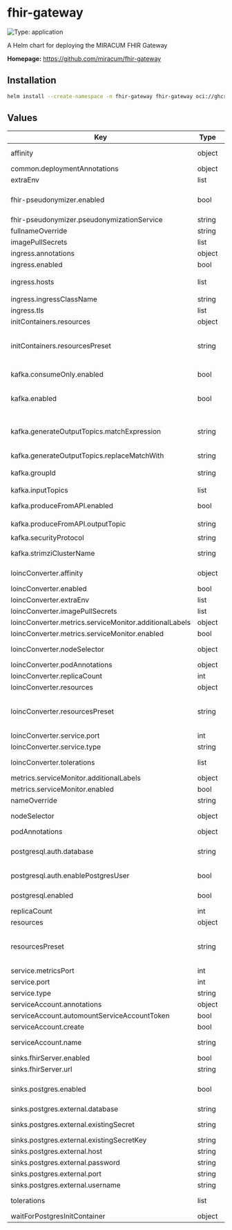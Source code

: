 # fhir-gateway

![Type: application](https://img.shields.io/badge/Type-application-informational?style=flat-square)

A Helm chart for deploying the MIRACUM FHIR Gateway

**Homepage:** <https://github.com/miracum/fhir-gateway>

## Installation

```sh
helm install --create-namespace -n fhir-gateway fhir-gateway oci://ghcr.io/miracum/charts/fhir-gateway
```

## Values

| Key                                                    | Type   | Default                                               | Description                                                                                                                                                                                                                                                                                                                                   |
| ------------------------------------------------------ | ------ | ----------------------------------------------------- | --------------------------------------------------------------------------------------------------------------------------------------------------------------------------------------------------------------------------------------------------------------------------------------------------------------------------------------------- |
| affinity                                               | object | `{}`                                                  | affinity for pods assignment see: <https://kubernetes.io/docs/concepts/configuration/assign-pod-node/#affinity-and-anti-affinity>                                                                                                                                                                                                             |
| common.deploymentAnnotations                           | object | `{}`                                                  | metadata.annotations to apply to all deployments                                                                                                                                                                                                                                                                                              |
| extraEnv                                               | list   | `[]`                                                  | extra environment vars to set on the FHIR gateway container                                                                                                                                                                                                                                                                                   |
| fhir-pseudonymizer.enabled                             | bool   | `true`                                                | whether to enable the FHIR Pseudonymizer - a thin, FHIR-native wrapper on top of gPAS, Vfps, or entici with additional options for anonymization. if this is set to false, then the FHIR gateway will not attempt to pseudonymize/anonymize the resources.                                                                                    |
| fhir-pseudonymizer.pseudonymizationService             | string | `"None"`                                              | set the pseudonymization service backend                                                                                                                                                                                                                                                                                                      |
| fullnameOverride                                       | string | `""`                                                  | String to fully override fullname template                                                                                                                                                                                                                                                                                                    |
| imagePullSecrets                                       | list   | `[]`                                                  | image pull secrets for the pod                                                                                                                                                                                                                                                                                                                |
| ingress.annotations                                    | object | `{}`                                                  | ingress annotations                                                                                                                                                                                                                                                                                                                           |
| ingress.enabled                                        | bool   | `false`                                               | if enabled, create an Ingress to expose the FHIR Gateway outside the cluster                                                                                                                                                                                                                                                                  |
| ingress.hosts                                          | list   | `[{"host":"chart-example.local","paths":["/"]}]`      | configure the hostname                                                                                                                                                                                                                                                                                                                        |
| ingress.ingressClassName                               | string | `""`                                                  | the ingressClassName                                                                                                                                                                                                                                                                                                                          |
| ingress.tls                                            | list   | `[]`                                                  | TLS config                                                                                                                                                                                                                                                                                                                                    |
| initContainers.resources                               | object | `{}`                                                  | configure the init containers pods resource requests and limits manually                                                                                                                                                                                                                                                                      |
| initContainers.resourcesPreset                         | string | `"nano"`                                              | set container resources according to one common preset (allowed values: none, nano, micro, small, medium, large, xlarge, 2xlarge). This is ignored if primary.resources is set (primary.resources is recommended for production). More information: <https://github.com/bitnami/charts/blob/main/bitnami/common/templates/_resources.tpl#L15> |
| kafka.consumeOnly.enabled                              | bool   | `false`                                               | if enabled, the FHIR Gateway will only read and process resources from the specified Kafka topics `inputTopics` but not write them back to Kafka                                                                                                                                                                                              |
| kafka.enabled                                          | bool   | `false`                                               | if enabled, the FHIR Gateway will read resources from the specified Kafka topics `inputTopics` and write them to dynamic output topics. Requires the Kafka cluster to be configured using <https://strimzi.io/>.                                                                                                                              |
| kafka.generateOutputTopics.matchExpression             | string | `"^"`                                                 | Allows for dynamically generating the Kafka output topic's name based on the input topic. Set to a regular expression which is applied to the input topic and the first match is replaced with the value of `kafka.generateOutputTopics.replaceWith`. You can set this to "^" to add a prefix to the output topic.                            |
| kafka.generateOutputTopics.replaceMatchWith            | string | `"fhir.post-gateway."`                                | value to replace the first regex match with                                                                                                                                                                                                                                                                                                   |
| kafka.groupId                                          | string | `"{{ include \"fhir-gateway.fullname\" . }}-gateway"` | the Kafka consumer group id. Evaluated as a template.                                                                                                                                                                                                                                                                                         |
| kafka.inputTopics                                      | list   | `["fhir-raw"]`                                        | list of Kafka topics to read FHIR resources from                                                                                                                                                                                                                                                                                              |
| kafka.produceFromAPI.enabled                           | bool   | `false`                                               | if enabled, the FHIR Gateway will produce resources received from API to the specified Kafka topic `outputTopic` after they are processed                                                                                                                                                                                                     |
| kafka.produceFromAPI.outputTopic                       | string | `"fhir.post-gateway.api.output"`                      | the Kafka topic to produce API received resources to                                                                                                                                                                                                                                                                                          |
| kafka.securityProtocol                                 | string | `"PLAINTEXT"`                                         | either PLAINTEXT or SSL                                                                                                                                                                                                                                                                                                                       |
| kafka.strimziClusterName                               | string | `"my-cluster"`                                        | name of the Strimzi Kafka CRD this gateway should connect to. This is used to resolve the Kafka bootstrap service.                                                                                                                                                                                                                            |
| loincConverter.affinity                                | object | `{}`                                                  | affinity for pods assignment see: <https://kubernetes.io/docs/concepts/configuration/assign-pod-node/#affinity-and-anti-affinity>                                                                                                                                                                                                             |
| loincConverter.enabled                                 | bool   | `true`                                                | whether to enable the LOINC conversion and harmonization service                                                                                                                                                                                                                                                                              |
| loincConverter.extraEnv                                | list   | `[]`                                                  | extra environment variables to set on the loinc conversion container                                                                                                                                                                                                                                                                          |
| loincConverter.imagePullSecrets                        | list   | `[]`                                                  | credentials to use when pulling the image                                                                                                                                                                                                                                                                                                     |
| loincConverter.metrics.serviceMonitor.additionalLabels | object | `{}`                                                  | additional labels for the ServiceMonitor resource, e.g. `release: prometheus`                                                                                                                                                                                                                                                                 |
| loincConverter.metrics.serviceMonitor.enabled          | bool   | `false`                                               | if enabled, creates a ServiceMonitor instance for Prometheus Operator-based monitoring                                                                                                                                                                                                                                                        |
| loincConverter.nodeSelector                            | object | `{}`                                                  | node labels for pods assignment see: <<https://kubernetes.io/docs/concepts/scheduling-eviction/assign-pod-node/>>                                                                                                                                                                                                                             |
| loincConverter.podAnnotations                          | object | `{}`                                                  | annotations for the pod                                                                                                                                                                                                                                                                                                                       |
| loincConverter.replicaCount                            | int    | `1`                                                   | if necessary, the service can easily scale horizontally                                                                                                                                                                                                                                                                                       |
| loincConverter.resources                               | object | `{}`                                                  | configure the resource requests and limits manually                                                                                                                                                                                                                                                                                           |
| loincConverter.resourcesPreset                         | string | `"medium"`                                            | set container resources according to one common preset (allowed values: none, nano, micro, small, medium, large, xlarge, 2xlarge). This is ignored if primary.resources is set (primary.resources is recommended for production). More information: <https://github.com/bitnami/charts/blob/main/bitnami/common/templates/_resources.tpl#L15> |
| loincConverter.service.port                            | int    | `8080`                                                | port for the conversion REST endpoint                                                                                                                                                                                                                                                                                                         |
| loincConverter.service.type                            | string | `"ClusterIP"`                                         | service type                                                                                                                                                                                                                                                                                                                                  |
| loincConverter.tolerations                             | list   | `[]`                                                  | tolerations for pods assignment see: <https://kubernetes.io/docs/concepts/configuration/taint-and-toleration/>                                                                                                                                                                                                                                |
| metrics.serviceMonitor.additionalLabels                | object | `{}`                                                  | additional labels for the ServiceMonitor resource, e.g. `release: prometheus`                                                                                                                                                                                                                                                                 |
| metrics.serviceMonitor.enabled                         | bool   | `false`                                               | if enabled, creates a ServiceMonitor instance for Prometheus Operator-based monitoring                                                                                                                                                                                                                                                        |
| nameOverride                                           | string | `""`                                                  | String to partially override fullname template (will maintain the release name)                                                                                                                                                                                                                                                               |
| nodeSelector                                           | object | `{}`                                                  | node labels for pods assignment see: <<https://kubernetes.io/docs/concepts/scheduling-eviction/assign-pod-node/>>                                                                                                                                                                                                                             |
| podAnnotations                                         | object | `{}`                                                  | annotations to apply to the pod                                                                                                                                                                                                                                                                                                               |
| postgresql.auth.database                               | string | `"fhir_gateway"`                                      | name of the database to create see: <https://github.com/bitnami/containers/tree/main/bitnami/postgresql#creating-a-database-on-first-run>                                                                                                                                                                                                     |
| postgresql.auth.enablePostgresUser                     | bool   | `true`                                                | assign a password to the "postgres" admin user. Otherwise, remote access will be blocked for this user                                                                                                                                                                                                                                        |
| postgresql.enabled                                     | bool   | `true`                                                | enabled the included Postgres DB see <https://github.com/bitnami/charts/tree/master/bitnami/postgresql> for configuration options                                                                                                                                                                                                             |
| replicaCount                                           | int    | `1`                                                   | number of replicas. The application is well-suited to scale horizontally if required.                                                                                                                                                                                                                                                         |
| resources                                              | object | `{}`                                                  | manually set the resource requests and limits                                                                                                                                                                                                                                                                                                 |
| resourcesPreset                                        | string | `"small"`                                             | set container resources according to one common preset (allowed values: none, nano, micro, small, medium, large, xlarge, 2xlarge). This is ignored if primary.resources is set (primary.resources is recommended for production). More information: <https://github.com/bitnami/charts/blob/main/bitnami/common/templates/_resources.tpl#L15> |
| service.metricsPort                                    | int    | `8081`                                                | port of the actuator/metrics endpoint                                                                                                                                                                                                                                                                                                         |
| service.port                                           | int    | `8080`                                                | port of the FHIR REST endpoint                                                                                                                                                                                                                                                                                                                |
| service.type                                           | string | `"ClusterIP"`                                         | service type                                                                                                                                                                                                                                                                                                                                  |
| serviceAccount.annotations                             | object | `{}`                                                  | annotations to add to the service account                                                                                                                                                                                                                                                                                                     |
| serviceAccount.automountServiceAccountToken            | bool   | `false`                                               | whether to automount the SA token.                                                                                                                                                                                                                                                                                                            |
| serviceAccount.create                                  | bool   | `false`                                               | specifies whether a service account should be created.                                                                                                                                                                                                                                                                                        |
| serviceAccount.name                                    | string | `""`                                                  | the name of the service account to use. If not set and create is true, a name is generated using the fullname template                                                                                                                                                                                                                        |
| sinks.fhirServer.enabled                               | bool   | `false`                                               | if enabled, sends all received resources to the specified FHIR server                                                                                                                                                                                                                                                                         |
| sinks.fhirServer.url                                   | string | `""`                                                  | URL of the FHIR server. Set basic auth parameters via `extraEnv`                                                                                                                                                                                                                                                                              |
| sinks.postgres.enabled                                 | bool   | `true`                                                | if enabled, writes all received FHIR resources to a Postgres DB if `postgresql.enabled=true`, then a Postgres DB is started as part of this installation. If `postgresql.enabled=false`, then `sinks.postgres.external.*` is used.                                                                                                            |
| sinks.postgres.external.database                       | string | `""`                                                  | name of the database to connect to                                                                                                                                                                                                                                                                                                            |
| sinks.postgres.external.existingSecret                 | string | `""`                                                  | can be used to specify the name of an existing secret containing the PostgreSQL password. An alternative to setting the password above.                                                                                                                                                                                                       |
| sinks.postgres.external.existingSecretKey              | string | `"postgresql-password"`                               | the key inside the `existingSecret` containing the password.                                                                                                                                                                                                                                                                                  |
| sinks.postgres.external.host                           | string | `""`                                                  | host or server name                                                                                                                                                                                                                                                                                                                           |
| sinks.postgres.external.password                       | string | `""`                                                  | password for the user                                                                                                                                                                                                                                                                                                                         |
| sinks.postgres.external.port                           | string | `"5432"`                                              | port                                                                                                                                                                                                                                                                                                                                          |
| sinks.postgres.external.username                       | string | `""`                                                  | username to authenticate as                                                                                                                                                                                                                                                                                                                   |
| tolerations                                            | list   | `[]`                                                  | tolerations for pods assignment see: <https://kubernetes.io/docs/concepts/configuration/taint-and-toleration/>                                                                                                                                                                                                                                |
| waitForPostgresInitContainer                           | object | `{}`                                                  |                                                                                                                                                                                                                                                                                                                                               |
